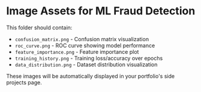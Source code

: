 # Image Assets for ML Fraud Detection

This folder should contain:

- `confusion_matrix.png` - Confusion matrix visualization
- `roc_curve.png` - ROC curve showing model performance
- `feature_importance.png` - Feature importance plot
- `training_history.png` - Training loss/accuracy over epochs
- `data_distribution.png` - Dataset distribution visualization

These images will be automatically displayed in your portfolio's side projects page.